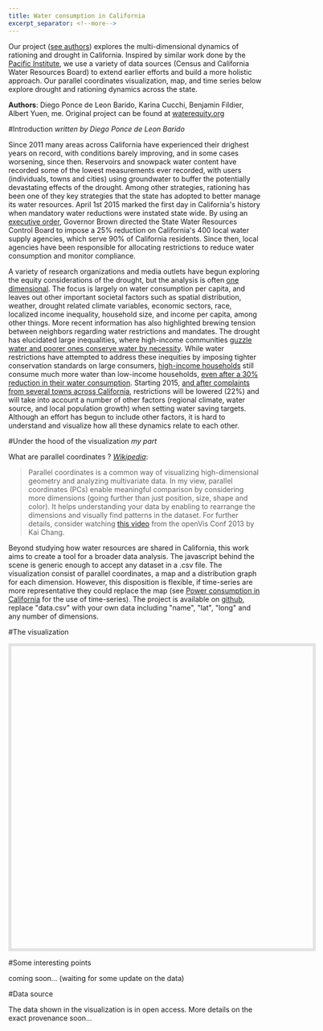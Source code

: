 ```yaml
---
title: Water consumption in California
excerpt_separator: <!--more-->
---
```



<p class="lead">Our project (<a href="#authors">see authors</a>) explores the multi-dimensional dynamics of rationing and drought in California. Inspired by similar work done by the <a href="http://www2.pacinst.org/gpcd/map.html">Pacific Institute</a>, we use a variety of data sources (Census and California Water Resources Board) to extend earlier efforts and build a more holistic approach. Our parallel coordinates visualization, map, and time series below explore drought and rationing dynamics across the state.</p>

<!--more-->

<p id="authors"><strong>Authors</strong>: Diego Ponce de Leon Barido, Karina Cucchi, Benjamin Fildier, Albert Yuen, me. Original project can be found at <a href="http://waterequity.org/">waterequity.org</a></p>

#Introduction
*written by Diego Ponce de Leon Barido*

Since 2011 many areas across California have experienced their drighest years on record, with conditions barely improving, and in some cases worsening, since then. Reservoirs and snowpack water content have recorded some of the lowest measurements ever recorded, with users (individuals, towns and cities) using groundwater to buffer the potentially devastating effects of the drought. Among other strategies, rationing has been one of they key strategies that the state has adopted to better manage its water resources. April 1st 2015 marked the first day in California's history when mandatory water reductions were instated state wide. By using an [executive order](http://www.nytimes.com/2015/04/02/us/california-imposes-first-ever-water-restrictions-to-deal-with-drought.html), Governor Brown directed the State Water Resources Control Board to impose a 25% reduction on California's 400 local water supply agencies, which serve 90% of California residents. Since then, local agencies have been responsible for allocating restrictions to reduce water consumption and monitor compliance.

A variety of research organizations and media outlets have begun exploring the equity considerations of the drought, but the analysis is often [one dimensional](http://www.nytimes.com/2015/04/27/us/drought-widens-economic-divide-for-californians.html). The focus is largely on water consumption per capita, and leaves out other important societal factors such as spatial distribution, weather, drought related climate variables, economic sectors, race, localized income inequality, household size, and income per capita, among other things. More recent information has also highlighted brewing tension between neighbors regarding water restrictions and mandates. The drought has elucidated large inequalities, where high-income communities [guzzle water and poorer ones conserve water by necessity](http://www.nytimes.com/2015/04/27/us/drought-widens-economic-divide-for-californians.html). While water restrictions have attempted to address these inequities by imposing tighter conservation standards on large consumers, [high-income households](http://www.latimes.com/local/california/la-me-el-monte-drought-20150801-story.html) still consume much more water than low-income households, [even after a 30% reduction in their water consumption](http://www.latimes.com/local/lanow/la-me-ln-wealthy-cities-lag-in-conservation-20150404-story.html). Starting 2015, [and after complaints from several towns across California](http://www.latimes.com/science/la-me-water-regs-20151222-story.html), restrictions will be lowered (22%) and will take into account a number of other factors (regional climate, water source, and local population growth) when setting water saving targets. Although an effort has begun to include other factors, it is hard to understand and visualize how all these dynamics relate to each other.

#Under the hood of the visualization
*my part*

What are parallel coordinates ? [*Wikipedia*](https://en.wikipedia.org/wiki/Parallel_coordinates):
> Parallel coordinates is a common way of visualizing high-dimensional geometry and analyzing multivariate data.
In my view, parallel coordinates (PCs) enable meaningful comparison by considering more dimensions (going further than just position, size, shape and color). It helps understanding your data by enabling to rearrange the dimensions and visually find patterns in the dataset. For further details, consider watching [this video](https://www.youtube.com/watch?v=ypc7Ul9LkxA) from the openVis Conf 2013 by Kai Chang.

Beyond studying how water resources are shared in California, this work aims to create a tool for a broader data analysis. The javascript behind the scene is generic enough to accept any dataset in a .csv file. The visualization consist of parallel coordinates, a map and a distribution graph for each dimension. However, this disposition is flexible, if time-series are more representative they could replace the map (see [Power consumption in California](#) for the use of time-series). The project is available on [github](https://github.com/waterequity/waterequity.github.io.git), replace "data.csv" with your own data including "name", "lat", "long" and any number of dimensions.

#The visualization
<style type="text/css">
svg {
  font: 10px sans-serif;
}

.background path {
  fill: none;
  stroke: #ddd;
  shape-rendering: crispEdges;
}

.foreground path {
  fill: none;
  stroke: steelblue;
}

.brush .extent {
  fill-opacity: .3;
  stroke: #fff;
  shape-rendering: crispEdges;
}

.axis line,
.axis path {
  fill: none;
  stroke: #000;
  shape-rendering: crispEdges;
}

.axis text {
  text-shadow: 0 1px 0 #fff, 1px 0 0 #fff, 0 -1px 0 #fff, -1px 0 0 #fff;
  cursor: move;
}

#map {
  width: 600px;
  height: 600px;
}


#floating-panel {
  position: absolute;
  top: 10px;
  left: 25%;
  z-index: 5;
  background-color: #fff;
  padding: 5px;
  border: 1px solid #999;
  text-align: center;
  font-family: 'Roboto','sans-serif';
  line-height: 30px;
  padding-left: 10px;
}

#floating-panel {
  background-color: #fff;
  border: 1px solid #999;
  left: 25%;
  padding: 5px;
  position: absolute;
  top: 10px;
  z-index: 5;
}

.bar rect {
  fill: steelblue;
  shape-rendering: crispEdges;
}

.bar text {
  fill: #fff;
}
</style>
<script src="//d3js.org/d3.v3.min.js" charset="utf-8"></script>
<script src="https://maps.googleapis.com/maps/api/js?v=3.exp&libraries=visualization"></script>
<div id="label"></div>      
<div id="chartContainer1" style="margin-left: -200px;"></div>
<div id="selected"></div>
<div id="map" style="border:6px solid #E4E4E4;"></div>
<div id="histogram"></div>
<script type="text/javascript">
// Some global scope variables
var csvData;
var map;
var heatmap, binList;
var town = new Array();

// Size of the main container with magins
var margin = {top: 30, right: 10, bottom: 50, left: 10},
    width =  1200 - margin.left - margin.right,
    height = 500 - margin.top - margin.bottom;
//parseInt(d3.select('#mainContainer').style('width'))

// Scale to place the dimensions
var x = d3.scale.ordinal().rangePoints([0, width], 1);
// Scale for each of the dimensions
var  y = {};
// Line 
var line = d3.svg.line();
// Dimension axis
var axis = d3.svg.axis().orient("left");
// Variable holding a subgroup of lines in gray
var background;
// Variable holding a subgroup of lines in color
var foreground;
// Color scale
var color = d3.scale.category20();

// Add a SVG which will contain the parallel coordinates
var svg = d3.select("#chartContainer1").append("svg")
    .attr("width", width + margin.left + margin.right)
    .attr("height", height + margin.top + margin.bottom)
  .append("g")
    .attr("transform", "translate(" + margin.left + "," + margin.top + ")");

// Add a SVG to hold the selection text (--> replace text with a table under parallel coord.)
var svgtext = d3.select("#label").append("svg")
  .attr("width", width + margin.left + margin.right)
  .attr("height", 50)
.append("g")
  .attr("transform", "translate(" + margin.left + "," + margin.top + ")");

// Add a scale to show the bar
var xSelected = d3.scale.ordinal().range([0, width/2]).domain([0, 100]);
// Add a space to show the percentage of data selected 
// dataSelectedInit();

// Add the necessary for the histograms
var xhisto = d3.scale.linear()
    .range([0, width]);

// Generate a histogram using twenty uniformly-spaced bins.
var xAxisHisto = d3.svg.axis()
    .scale(xhisto)
    .orient("bottom");

var svgHisto = d3.select("#histogram").append("svg")
    .attr("width", width + margin.left + margin.right)
    .attr("height", height + margin.top + margin.bottom)
  .append("g")
    .attr("transform", "translate(" + margin.left + "," + margin.top + ")");

svgHisto.append("g")
    .attr("class", "x axis")
    .attr("transform", "translate(0," + height + ")")
    .call(xAxisHisto);

// Load the data
d3.csv("{{ site.baseurl }}/assets/data/data.csv", function(error, data) {

  // Creating a new variable to hold the visibility status and colors
  data.forEach(function(d, i) { 
    d.visible = true;
    d.color = color(i);
   });

  // Saving data in a global scope (use outside of d3.csv)
  csvData = data;

  // Extract the list of dimensions and create a scale for each.
  x.domain(dimensions = d3.keys(data[0]).filter(function(d) {
    // Avoid dimensions with the following names
    return d != "name" &&  d != "visible" && d != "color" && d != "lat" && d !="long" && d != "lat2" && d !="long2" &&
    (y[d] = d3.scale.linear()
    // Get the min and max to scale the domain
        .domain(d3.extent(data, function(p) { return +p[d]; }))
        .range([height, 0]));
  }));

  // Add grey background lines for context.
  background = svg.append("g")
      .attr("class", "background")
    .selectAll("path")
      .data(data)
    .enter().append("path")
      .attr("d", path);

  // Add colored foreground lines for focus.
  foreground = svg.append("g")
      .attr("class", "foreground")
    .selectAll("path")
      .data(data)
    .enter().append("path")
      .attr("d", path)
      .style('stroke-width', '1.5')
      .style('stroke', function(d) { return d.color; })
      // Add text when mouseover
      .on("mouseover", function(d){
         svgtext.select("text").remove();
         svgtext.append("text")
        .attr("font-size", '150%')
        .attr("x", '50px')
        .attr("y", '5px')
        .text( function () { return 'Line name: ' + String(d.name); });
      });

  // Add a group element for each dimension.
  var g = svg.selectAll(".dimension")
      .data(dimensions)
    .enter().append("g")
      .attr("class", "dimension")
      .attr("transform", function(d) { return "translate(" + x(d) + ")"; });

  // Add an axis and title.
  g.append("g")
      .attr("class", "axis")
      .each(function(d) { d3.select(this).call(axis.scale(y[d])); })
    .append("text")
      .style("text-anchor", "middle")
      .attr("y", -9)
      .text(function(d) { return d; });

  // Add and store a brush for each axis.
  g.append("g")
      .attr("class", "brush")
      .each(function(d) { d3.select(this)
        .call(y[d].brush = d3.svg.brush().y(y[d])
        .on("brush", brush).on("brushend", brushend)); })
    .selectAll("rect")
      .attr("x", -8)
      .attr("width", 16);

  // Add a rectange to toggle dimensions
  g.append("rect")
    .attr("class", "rectLegend")
    .attr("x", -15)
    .attr("y", height + margin.bottom/2)
    .attr("width", 30)
    .attr("height", 20)
    .attr("stroke", "#000000")
    .attr("fill", "#F1F1F2")
    .on("click", histoUpdate);

  initialize();
});

function path(d) {
  return line(dimensions.map(function(p) { return [x(p), y[p](d[p])]; }));
}

// Handles a brush event, toggling the display of foreground lines.
function brush() {
  // Get all the active brushes (the one that are not empty)
  var actives = dimensions.filter(function(p) { return !y[p].brush.empty(); });
  // Get the min and max covered by active brushes
  var extents = actives.map(function(p) { return y[p].brush.extent(); });

  // For all the foreground lines change the display property
  foreground.style("display", function(d) {
    // True only if every active brush cross the line
    bool = actives.every(function(p, i) {
      return extents[i][0] <= d[p] && d[p] <= extents[i][1];
    }) ? null : "none";
    
    if (bool == "none"){
      d.visible = false;
    }
    else {
      d.visible = true;
    }
    return bool;
  }); 
}

// Once the brush event is finished (mouse released)
function brushend() {
  mapUpdate();
}

function mapUpdate() {
  // Empty town array
  while(town.length > 0) {
        town.pop();
  }

  for (i = 0; i < csvData.length; i++) {
    if (csvData[i].visible) {
      town.push(new google.maps.LatLng(csvData[i].lat, csvData[i].long));
    }
  }

  heatmap.setData(town);
}

function histoUpdate(d) {
  d3.selectAll(".rectLegend")
    .attr("fill", "#F1F1F2");

  d3.select(this)
    .attr("fill", "#99cfff");

  getHistoData(this.__data__);
}

function getHistoData(name) {
  var greyData = []
  var blueData = []

  csvData.forEach(function(d, i) { 
      if (d.visible == true){
        blueData.push(d[name])
      }
      greyData.push(d[name])
   });

  svgHisto.selectAll('.bar').remove()
  svgHisto.selectAll('.bar2').remove()

  var greyData = d3.layout.histogram()
      .bins(xhisto.ticks(20))
      (greyData);

  var blueData = d3.layout.histogram()
      .bins(xhisto.ticks(20))
      (blueData);

  xhisto.domain(d3.extent(greyData, function(d) { return d.x; }));
  var yhisto = d3.scale.linear()
      .domain([0, d3.max(greyData, function(d) { return d.y; })])
      .range([height, 0]);

  var bar = svgHisto.selectAll(".bar")
      .data(greyData)
    .enter().append("g")
      .attr("class", "bar")
      .attr("transform", function(d) { return "translate(" + xhisto(d.x) + "," + yhisto(d.y) + ")"; });

  bar.append("rect")
      .attr("x", 1)
      .attr("width", xhisto(greyData[0].dx) - 1)
      .attr("height", function(d) { return height - yhisto(d.y); });

  bar.append("text")
      .attr("dy", ".75em")
      .attr("y", 6)
      .attr("x", xhisto(greyData[0].dx) / 2)
      .attr("text-anchor", "middle")
      .text(function(d) { return d.y; });

/////////////////////////////////////////////////////////////////////////
  var bar = svgHisto.selectAll(".bar2")
      .data(blueData)
    .enter().append("g")
      .attr("class", "bar2")
      .attr("transform", function(d) { return "translate(" + xhisto(d.x) + "," + yhisto(d.y) + ")"; });

  bar.append("rect")
      .attr("x", 1)
      .attr("width", x(blueData[0].dx) - 1)
      .attr("height", function(d) { return height - yhisto(d.y); });

  bar.append("text")
      .attr("dy", ".75em")
      .attr("y", 6)
      .attr("x", xhisto(blueData[0].dx) / 2)
      .attr("text-anchor", "middle")
      .text(function(d) { return d.y; });

  svgHisto.select(".x.axis")
      .transition()
      .call(xAxisHisto);
}
// function dataSelectedInit() {
//   // Add a SVG to hold the bar showing the percent of data selected
//   var svgSlected = d3.select("#selected").append("svg")
//       .attr("width", width + margin.left + margin.right)
//       .attr("height", 50)
//     .append("g")
//       .attr("transform", "translate(" + margin.left + "," + margin.top + ")");

//   // Add a text hint
//   svgSlected.append("text")      
//       .attr("y", 5)
//       .attr("x", 5)
//       .text("Percentage of data selected (%)");

//   svgSlected.append("rect")
//     .attr("x", 5-1)
//     .attr("y", 10-1)
//     .attr("width", xSelected(100) + 1)
//     .attr("height", 30+1)
//     .attr("stroke", "#000000")
//     .attr("fill", "##F1F1F2") 

//   // svgSlected.append("rect")
//   //   .attr("class", "rectPercent")
//   //   .attr("x", 5)
//   //   .attr("y", 10)
//   //   .attr("width", xSelected(70))
//   //   .attr("height", 30)
//   //   .attr("fill", "##ff751a"); 
// }

function initialize() {
    map = new google.maps.Map(document.getElementById('map'), {
    zoom: 6,
    center: {lat: 36.775, lng: -119.434},
     mapTypeId: google.maps.MapTypeId.TERRAIN,
      panControl: true,
      scrollwheel: false,
      mapTypeControl: false,
      panControlOptions: {
          position: google.maps.ControlPosition.RIGHT_CENTER
      },
      zoomControl: true,
      zoomControlOptions: {
          style: google.maps.ZoomControlStyle.LARGE,
          position: google.maps.ControlPosition.RIGHT_CENTER
      },
      scaleControl: false,
      streetViewControl: false,
      streetViewControlOptions: {
          position: google.maps.ControlPosition.RIGHT_CENTER
      }
  });

  csvData.forEach(function(d){
       town.push(new google.maps.LatLng(d.lat, d.long))
  });

  heatmap = new google.maps.visualization.HeatmapLayer({
    data: town,
    map: map
  });
  
  heatmap.set('radius', 15)
  heatmap.set('opacity', 0.8)
}
</script>

#Some interesting points

coming soon... (waiting for some update on the data)


#Data source

The data shown in the visualization is in open access. More details on the exact provenance soon...